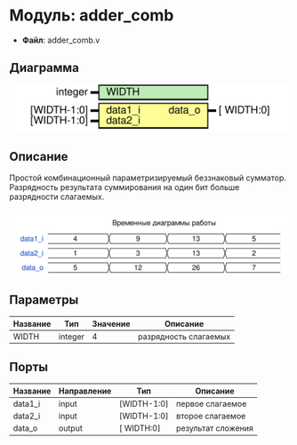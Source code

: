 
# Модуль: adder_comb 
- **Файл**: adder_comb.v

## Диаграмма
![Диаграмма](adder_comb.svg "Диаграмма")
## Описание

Простой комбинационный параметризируемый беззнаковый сумматор.
Разрядность результата суммирования на один бит больше разрядности слагаемых.



![alt text](wavedrom_bKFM0.svg "title")

 


## Параметры

| Название | Тип     | Значение | Описание              |
| -------- | ------- | -------- | --------------------- |
| WIDTH    | integer | 4        | разрядность слагаемых |

## Порты

| Название | Направление | Тип         | Описание           |
| -------- | ----------- | ----------- | ------------------ |
| data1_i  | input       | [WIDTH-1:0] | первое слагаемое   |
| data2_i  | input       | [WIDTH-1:0] | второе слагаемое   |
| data_o   | output      | [  WIDTH:0] | результат сложения |
